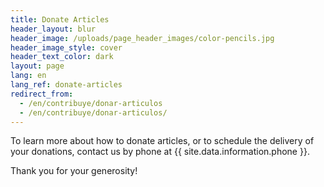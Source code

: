 ```yaml
---
title: Donate Articles
header_layout: blur
header_image: /uploads/page_header_images/color-pencils.jpg
header_image_style: cover
header_text_color: dark
layout: page
lang: en
lang_ref: donate-articles
redirect_from:
  - /en/contribuye/donar-articulos
  - /en/contribuye/donar-articulos/
---
```

To learn more about how to donate articles, or to schedule the delivery of your donations, contact us by phone at {{ site.data.information.phone }}.

Thank you for your generosity!
